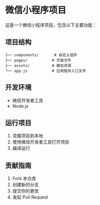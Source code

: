 # 微信小程序项目

这是一个微信小程序项目，包含以下主要功能：

## 项目结构

```
├── components/       # 自定义组件
├── pages/           # 页面文件
├── assets/          # 静态资源
└── app.js           # 应用程序入口文件
```

## 开发环境

- 微信开发者工具
- Node.js

## 运行项目

1. 克隆项目到本地
2. 使用微信开发者工具打开项目
3. 编译运行

## 贡献指南

1. Fork 本仓库
2. 创建新的分支
3. 提交你的更改
4. 发起 Pull Request
